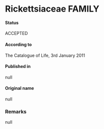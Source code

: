 # Rickettsiaceae FAMILY

#### Status
ACCEPTED

#### According to
The Catalogue of Life, 3rd January 2011

#### Published in
null

#### Original name
null

### Remarks
null